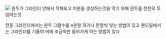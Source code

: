 ![](https://youtu.be/7_U8nwO4cy0?si=E1MKBOTl-LYOZk2B)
원두가 그라인더 안에서 적채되고 미분을 생성하는것을 막기 위해 원두를 천천히 투입하는것

전동 그라인더에서는 원두 그램수를 n분할 하거나 한알씩 넣는 방법이 있고 
핸드밀에서는 그라인더를 기울여 버에 조금씩만 들어가게 하는 방법이 있다